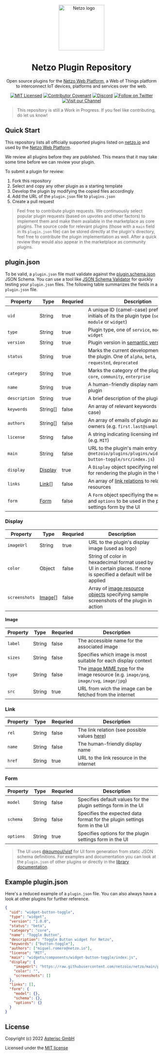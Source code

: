 <p align="center">
  <a href="https://netzo.io" rel="noopener" target="_blank">
    <img width="150" src="https://netzo.io/img/netzo-symbol-light.svg" alt="Netzo logo" />
  </a>
</p>

<h1 align="center">Netzo Plugin Repository</h1>

<p align="center">
  Open source plugins for the <a href="https://app.netzo.io" target="_blank">Netzo Web Platform</a>, a Web of Things platform to interconnect IoT devices, platforms and services over the web.
</p>

<div align="center">

[![MIT Licensed](https://img.shields.io/github/license/netzoio/plugins)](https://github.com/netzoio/netzo/tree/main/LICENSE)
[![Contributor Covenant](https://img.shields.io/badge/Contributor%20Covenant-2.1-4baaaa.svg)](CODE_OF_CONDUCT.md)
[![Discord](https://discord.com/api/guilds/790465167523577887/widget.png)](https://discord.gg/6wQRmrcPXp)
[![Follow on Twitter](https://img.shields.io/twitter/follow/netzoio.svg?label=follow+netzoio)](https://twitter.com/netzoio)
[![Visit our Channel](https://img.shields.io/youtube/channel/views/UCHFSTwM7-ZjeJRI0RwtlFmg)](https://www.youtube.com/channel/UCHFSTwM7-ZjeJRI0RwtlFmg)

</div>

> This repository is still a Work in Progress. If you feel like contributing, do let us know!

## Quick Start

This repository lists all officially supported plugins listed on [netzo.io](https://netzo.io/plugins) and used by the [Netzo Web Platform](https://app.netzo.io).

We review all plugins before they are published. This means that it may take some time before we can review your plugin.

To submit a plugin for review:

1. Fork this repository
2. Select and copy any other plugin as a starting template
3. Develop the plugin by modifying the copied files accordingly
4. Add the URL of the `plugin.json` file to `plugins.json`
5. Create a pull request

> Feel free to contribute plugin requests. We continuously select popular plugin requests (based on upvotes and other factors) to implement them and make them available in the marketplace as core plugins. The source code for relevant plugins (those with a `main` field in its `plugin.json` file) can be stored directly at the plugin's directory, feel free to contribute the plugin implementation as well. After a quick review they would also appear in the marketplace as community plugins.

## plugin.json

To be valid, a `plugin.json` file must validate against the [plugin.schema.json](./plugin.schema.json) JSON Schema. You can use a tool like [JSON Schema Validator](https://www.jsonschemavalidator.net/) for quickly testing your `plugin.json` files. The following table summarizes the fields in a `plugin.json` file.

| Property      | Type                | Requried | Description                                                                                                      |
| ------------- | ------------------- | -------- | ---------------------------------------------------------------------------------------------------------------- |
| `uid`         | String              | true     | A unique ID (camel-case) prefixed by the initials of its the plugin type (`service-`, `module` or `widget`)                  |
| `type`        | String              | true     | Plugin type, one of `service`, `module` or `widget`                                          |
| `version`     | String              | true     | Plugin version in [semantic version](https://semver.org/) format                                                 |
| `status`      | String              | true     | Marks the current development status of the plugin. One of `alpha`, `beta`, `stable`, `requested`, `deprecated`  |
| `category`    | String              | true     | Marks the category of the plugin. One of `core`, `community`, `enterprise`                                       |
| `name`        | String              | true     | A human-friendly display name for the plugin                                                                     |
| `description` | String              | true     | A brief description of the plugin                                                                                |
| `keywords`    | String[]            | false    | An array of relevant keywords (camel-case)                                                                       |
| `authors`     | String[]            | false    | An array of emails of plugin authors or owners (e.g. `first.last@sample.com`)                                    |
| `license`     | String              | false    | A string indicating licensing information (e.g. `MIT`)                                                           |
| `main`        | String              | false    | URL to the plugin's main entry point (e.g. `@netzoio/plugins/plugins/widgets/widget-button-toggle/src/index.js`)   |
| `display`     | [Display](#display) | true     | A `Display` object specifying relevant details for rendering the plugin in the UI                                |
| `links`       | [Link](#display)[]  | false    | An array of [link relations](https://www.w3.org/TR/image-resource/#sizes-member) to related web resources        |
| `form`        | [Form](#form)       | false    | A `Form` object specifiying the `model`, `schema` and `options` to be used in the plugin settings form by the UI |

### Display

| Property      | Type              | Requried | Description                                                                                                                                 |
| ------------- | ----------------- | -------- | ------------------------------------------------------------------------------------------------------------------------------------------- |
| `imageUrl`    | String            | true     | URL to the plugin's display image (used as logo)                                                                                            |
| `color`       | Object            | false    | String of color in hexadecimal format used by UI in certain places. If none is specified a default will be applied                          |
| `screenshots` | [Image](#image)[] | false    | Array of [image resource objects](https://www.w3.org/TR/image-resource/#sizes-member) specifying sample screenshots of the plugin in action |

#### Image

| Property | Type   | Requried | Description                                                                                                                                   |
| -------- | ------ | -------- | --------------------------------------------------------------------------------------------------------------------------------------------- |
| `label`  | String | false    | The accessible name for the associated image                                                                                                  |
| `sizes`  | String | false    | Specifies which image is most suitable for each display context                                                                               |
| `type`   | String | false    | The [image MIME type](https://mimesniff.spec.whatwg.org/#image-mime-type) for the image resource (e.g. `image/png`, `image/svg`, `image/jpg`) |
| `src`    | String | true     | URL from wich the image can be fetched from the internet                                                                                      |

### Link

| Property | Type   | Requried | Description                                                                                     |
| -------- | ------ | -------- | ----------------------------------------------------------------------------------------------- |
| `rel`    | String | false    | The link relation (see possible values [here](https://www.iana.org/assignments/link-relations)) |
| `name`   | String | false    | The human-friendly display name                                                                 |
| `href`   | String | true     | URL to the link resource in the internet                                                        |

### Form

| Property  | Type   | Requried | Description                                                               |
| --------- | ------ | -------- | ------------------------------------------------------------------------- |
| `model`   | String | false    | Specifies default values for the plugin settings form in the UI           |
| `schema`  | String | false    | Specifies the expected data format for the plugin settings form in the UI |
| `options` | String | true     | Specifies options for the plugin settings form in the UI                  |

> The UI uses [@koumoul/vjsf](https://www.npmjs.com/package/@koumoul/vjsf) for UI form generation from static JSON schema definitions. For examples and documentation you can look at the `plugin.json` of other plugins or directly in the [library documentation](https://koumoul-dev.github.io/vuetify-jsonschema-form/latest/configuration).

## Example plugin.json

Here's a reduced example of a `plugin.json` file. You can also always have a look at other plugins for further reference.

```json
{
  "uid": "widget-button-toggle",
  "type": "widget",
  "version": "1.0.0",
  "status": "beta",
  "category": "core",
  "name": "Toggle Button",
  "description": "Toggle Button widget for Netzo",
  "keywords": ["button-toggle"],
  "authors": ["miguel.romero@netzo.io"],
  "license": "MIT",
  "main": "widgets/components/widget-button-toggle/index.js",
  "display": {
    "imageUrl": "https://raw.githubusercontent.com/netzoio/netzo/main/plugins/widgets/widget-button-toggle/src/assets/icon.png",
    "color": "",
    "screenshots": []
  },
  "links": [],
  "form": {
    "model": {},
    "schema": {},
    "options": {}
  }
}
```

## License

Copyright (c) 2022 [Asterisc GmbH](https://netzo.io)

Licensed under the [MIT license](LICENSE)
